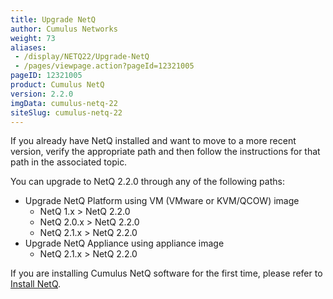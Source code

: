 ```yaml
---
title: Upgrade NetQ
author: Cumulus Networks
weight: 73
aliases:
 - /display/NETQ22/Upgrade-NetQ
 - /pages/viewpage.action?pageId=12321005
pageID: 12321005
product: Cumulus NetQ
version: 2.2.0
imgData: cumulus-netq-22
siteSlug: cumulus-netq-22
---
```

If you already have NetQ installed and want to move to a more recent
version, verify the appropriate path and then follow the instructions
for that path in the associated topic.

You can upgrade to NetQ 2.2.0 through any of the following paths:

  - Upgrade NetQ Platform using VM (VMware or KVM/QCOW) image
      - NetQ 1.x \> NetQ 2.2.0
      - NetQ 2.0.x \> NetQ 2.2.0
      - NetQ 2.1.x \> NetQ 2.2.0
  - Upgrade NetQ Appliance using appliance image
      - NetQ 2.1.x \> NetQ 2.2.0

If you are installing Cumulus NetQ software for the first time, please
refer to [Install
NetQ](/cumulus-netq/Cumulus-NetQ-Deployment-Guide/Install-NetQ).

<article id="html-search-results" class="ht-content" style="display: none;">

</article>

<footer id="ht-footer">

</footer>
